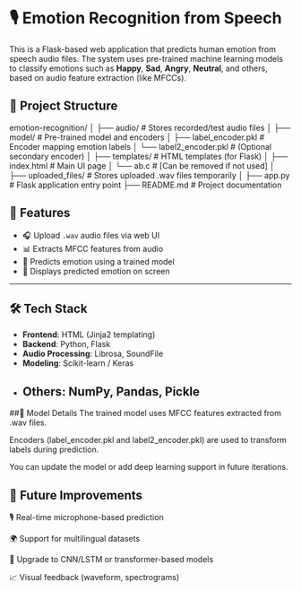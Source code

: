 # 🎙️ Emotion Recognition from Speech

This is a Flask-based web application that predicts human emotion from speech audio files. The system uses pre-trained machine learning models to classify emotions such as **Happy**, **Sad**, **Angry**, **Neutral**, and others, based on audio feature extraction (like MFCCs).

 ## 📁 Project Structure
emotion-recognition/
│
├── audio/ # Stores recorded/test audio files
│
├── model/ # Pre-trained model and encoders
│ ├── label_encoder.pkl # Encoder mapping emotion labels
│ └── label2_encoder.pkl # (Optional secondary encoder)
│
├── templates/ # HTML templates (for Flask)
│ ├── index.html # Main UI page
│ └── ab.c # [Can be removed if not used]
│
├── uploaded_files/ # Stores uploaded .wav files temporarily
│
├── app.py # Flask application entry point
├── README.md # Project documentation


## 🚀 Features

- 🎧 Upload `.wav` audio files via web UI
- 📊 Extracts MFCC features from audio
- 🤖 Predicts emotion using a trained model
- 💬 Displays predicted emotion on screen

---

## 🛠️ Tech Stack

- **Frontend**: HTML (Jinja2 templating)
- **Backend**: Python, Flask
- **Audio Processing**: Librosa, SoundFile
- **Modeling**: Scikit-learn / Keras
- **Others**: NumPy, Pandas, Pickle
  ---
 ##🧠 Model Details
The trained model uses MFCC features extracted from .wav files.

Encoders (label_encoder.pkl and label2_encoder.pkl) are used to transform labels during prediction.

You can update the model or add deep learning support in future iterations.
## 🔮 Future Improvements
🎙️ Real-time microphone-based prediction

🌍 Support for multilingual datasets

🧠 Upgrade to CNN/LSTM or transformer-based models

📈 Visual feedback (waveform, spectrograms)
